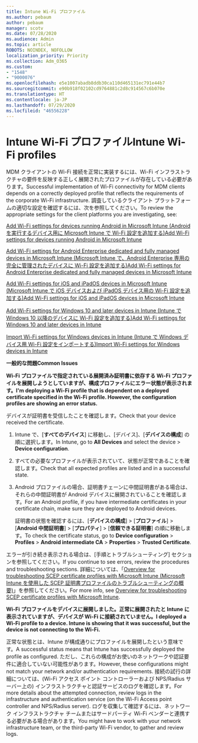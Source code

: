 ```yaml
---
title: Intune Wi-Fi プロファイル
ms.author: pebaum
author: pebaum
manager: scotv
ms.date: 07/28/2020
ms.audience: Admin
ms.topic: article
ROBOTS: NOINDEX, NOFOLLOW
localization_priority: Priority
ms.collection: Adm_O365
ms.custom:
- "1548"
- "9000076"
ms.openlocfilehash: e5e1007abadb8ddb30ca110d465131ec791e44b7
ms.sourcegitcommit: e90b918f02102cd9764881c2d8c914567c6b070e
ms.translationtype: HT
ms.contentlocale: ja-JP
ms.lasthandoff: 07/29/2020
ms.locfileid: "46556228"
---
```

# <a name="intune-wi-fi-profiles"></a><span data-ttu-id="a6aac-102">Intune Wi-Fi プロファイル</span><span class="sxs-lookup"><span data-stu-id="a6aac-102">Intune Wi-Fi profiles</span></span>

<span data-ttu-id="a6aac-103">MDM クライアントの Wi-Fi 接続を正常に実装するには、Wi-Fi インフラストラクチャの要件を反映する正しく展開されたプロファイルが存在している必要があります。</span><span class="sxs-lookup"><span data-stu-id="a6aac-103">Successful implementation of Wi-Fi connectivity for MDM clients depends on a correctly deployed profile that reflects the requirements of the corporate Wi-Fi infrastructure.</span></span> <span data-ttu-id="a6aac-104">調査しているクライアント プラットフォームの適切な設定を確認するには、次を参照してください。</span><span class="sxs-lookup"><span data-stu-id="a6aac-104">To review the appropriate settings for the client platforms you are investigating, see:</span></span> 

[<span data-ttu-id="a6aac-105">Add Wi-Fi settings for devices running Android in Microsoft Intune (Android を実行するデバイス用に Microsoft Intune で Wi-Fi 設定を追加する)</span><span class="sxs-lookup"><span data-stu-id="a6aac-105">Add Wi-Fi settings for devices running Android in Microsoft Intune</span></span>](https://docs.microsoft.com/intune/wi-fi-settings-android)

[<span data-ttu-id="a6aac-106">Add Wi-Fi settings for Android Enterprise dedicated and fully managed devices in Microsoft Intune (Microsoft Intune で、Android Enterprise 専用の完全に管理されたデバイスに Wi-Fi 設定を追加する)</span><span class="sxs-lookup"><span data-stu-id="a6aac-106">Add Wi-Fi settings for Android Enterprise dedicated and fully managed devices in Microsoft Intune</span></span>](https://docs.microsoft.com/intune/wi-fi-settings-android-enterprise)

[<span data-ttu-id="a6aac-107">Add Wi-Fi settings for iOS and iPadOS devices in Microsoft Intune (Microsoft Intune で iOS デバイスおよび iPadOS デバイス用の Wi-Fi 設定を追加する)</span><span class="sxs-lookup"><span data-stu-id="a6aac-107">Add Wi-Fi settings for iOS and iPadOS devices in Microsoft Intune</span></span>](https://docs.microsoft.com/intune/wi-fi-settings-ios)

[<span data-ttu-id="a6aac-108">Add Wi-Fi settings for Windows 10 and later devices in Intune (Intune で Windows 10 以降のデバイスに Wi-Fi 設定を追加する)</span><span class="sxs-lookup"><span data-stu-id="a6aac-108">Add Wi-Fi settings for Windows 10 and later devices in Intune</span></span>](https://docs.microsoft.com/intune/wi-fi-settings-windows)

[<span data-ttu-id="a6aac-109">Import Wi-Fi settings for Windows devices in Intune (Intune で Windows デバイス用 Wi-Fi 設定をインポートする)</span><span class="sxs-lookup"><span data-stu-id="a6aac-109">Import Wi-Fi settings for Windows devices in Intune</span></span>](https://docs.microsoft.com/intune/wi-fi-settings-import-windows-8-1)

<span data-ttu-id="a6aac-110">**一般的な問題**</span><span class="sxs-lookup"><span data-stu-id="a6aac-110">**Common Issues**</span></span>

<span data-ttu-id="a6aac-111">**Wi-Fi プロファイルで指定されている展開済み証明書に依存する Wi-Fi プロファイルを展開しようとしていますが、構成プロファイルにエラー状態が表示されます。**</span><span class="sxs-lookup"><span data-stu-id="a6aac-111">**I'm deploying a Wi-Fi profile that is dependent on a deployed certificate specified in the Wi-Fi profile. However, the configuration profiles are showing an error status.**</span></span>

<span data-ttu-id="a6aac-112">デバイスが証明書を受信したことを確認します。</span><span class="sxs-lookup"><span data-stu-id="a6aac-112">Check that your device received the certificate.</span></span>

1. <span data-ttu-id="a6aac-113">Intune で、[**すべてのデバイス**] に移動し、[デバイス]、[**デバイスの構成**] の順に選択します。</span><span class="sxs-lookup"><span data-stu-id="a6aac-113">In Intune, go to **All Devices** and select the device > **Device configuration**.</span></span>

2. <span data-ttu-id="a6aac-114">すべての必要なプロファイルが表示されていて、状態が正常であることを確認します。</span><span class="sxs-lookup"><span data-stu-id="a6aac-114">Check that all expected profiles are listed and in a successful state.</span></span>

3. <span data-ttu-id="a6aac-115">Android プロファイルの場合、証明書チェーンに中間証明書がある場合は、それらの中間証明書が Android デバイスに展開されていることを確認します。</span><span class="sxs-lookup"><span data-stu-id="a6aac-115">For an Android profile, if you have intermediate certificates in your certificate chain, make sure they are deployed to Android devices.</span></span>

    <span data-ttu-id="a6aac-116">証明書の状態を確認するには、[**デバイスの構成**] > [**プロファイル**] > [**Android 中間証明書**] > [**プロパティ**] > [**信頼できる証明書**] の順に移動します。</span><span class="sxs-lookup"><span data-stu-id="a6aac-116">To check the certificate status, go to **Device configuration** > **Profiles** > **Android intermediate CA** > **Properties** > **Trusted Certificate**.</span></span>

<span data-ttu-id="a6aac-117">エラーが引き続き表示される場合は、[手順とトラブルシューティング] セクションを参照してください。</span><span class="sxs-lookup"><span data-stu-id="a6aac-117">If you continue to see errors, review the procedures and troubleshooting sections.</span></span> <span data-ttu-id="a6aac-118">詳細については、「[Overview for troubleshooting SCEP certificate profiles with Microsoft Intune (Microsoft Intune を使用した SCEP 証明書プロファイルのトラブルシューティングの概要)](https://support.microsoft.com/help/4457481/troubleshooting-scep-certificate-profile-deployment-in-intune)」を参照してください。</span><span class="sxs-lookup"><span data-stu-id="a6aac-118">For more info, see [Overview for troubleshooting SCEP certificate profiles with Microsoft Intune](https://support.microsoft.com/help/4457481/troubleshooting-scep-certificate-profile-deployment-in-intune).</span></span>

<span data-ttu-id="a6aac-119">**Wi-Fi プロファイルをデバイスに展開しました。正常に展開されたと Intune に表示されていますが、デバイスが Wi-Fi に接続されていません。**</span><span class="sxs-lookup"><span data-stu-id="a6aac-119">**I deployed a Wi-Fi profile to a device. Intune is showing that it was successful, but the device is not connecting to the Wi-Fi.**</span></span>

<span data-ttu-id="a6aac-120">正常な状態とは、Intune が構成通りにプロファイルを展開したという意味です。</span><span class="sxs-lookup"><span data-stu-id="a6aac-120">A successful status means that Intune has successfully deployed the profile as configured.</span></span> <span data-ttu-id="a6aac-121">ただし、これらの構成がお使いのネットワークや認証要件に適合していない可能性があります。</span><span class="sxs-lookup"><span data-stu-id="a6aac-121">However, these configurations might not match your network and/or authentication requirements.</span></span> <span data-ttu-id="a6aac-122">接続の試行の詳細については、(Wi-Fi アクセス ポイント コントローラーおよび NPS/Radius サーバー上の) インフラストラクチャと認証サービスのログを確認します。</span><span class="sxs-lookup"><span data-stu-id="a6aac-122">For more details about the attempted connection, review logs in the infrastructure and authentication service (on the Wi-Fi Access point controller and NPS/Radius server).</span></span> <span data-ttu-id="a6aac-123">ログを収集して確認するには、ネットワーク インフラストラクチャ チームまたはサードパーティ Wi-Fi ベンダーと連携する必要がある場合があります。</span><span class="sxs-lookup"><span data-stu-id="a6aac-123">You might have to work with your network infrastructure team, or the third-party Wi-Fi vendor, to gather and review logs.</span></span>